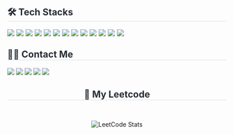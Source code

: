 <!--<div align="center">
  <img src="https://capsule-render.vercel.app/api?type=venom&height=200&color=gradient&text=NhanDinhVan's%20GitHub&textBg=false&reversal=false&fontColor=white" />
</div>-->

<!--<div style="display: flex; justify-content: space-between; flex-wrap: wrap;">
-->
<!-- Tech Stacks -->
<div style="flex: 1; min-width: 300px; text-align: left;">
  <h2 style="border-bottom: 1px solid #d8dee4; color: #282d33;"> 🛠️ Tech Stacks </h2>
  <div style="display: flex; flex-wrap: wrap; gap: 5px;">
    <img src="https://img.shields.io/badge/Java-007396?style=for-the-badge&logo=Java&logoColor=white">
    <img src="https://img.shields.io/badge/Python-3776AB?style=for-the-badge&logo=Python&logoColor=white">
    <img src="https://img.shields.io/badge/JavaScript-F7DF1E?style=for-the-badge&logo=JavaScript&logoColor=black">
<!--     <img src="https://img.shields.io/badge/Spring Boot-6DB33F?style=for-the-badge&logo=Spring Boot&logoColor=white"> -->
    <img src="https://img.shields.io/badge/PyTorch-EE4C2C?style=for-the-badge&logo=PyTorch&logoColor=white">
    <img src="https://img.shields.io/badge/Linux-FCC624?style=for-the-badge&logo=Linux&logoColor=black">
     <img src="https://img.shields.io/badge/Windows%20Server-0078D6?style=for-the-badge&logo=Windows&logoColor=white">
    <img src="https://img.shields.io/badge/CI%2FCD-0A66C2?style=for-the-badge&logo=githubactions&logoColor=white">
    <img src="https://img.shields.io/badge/AWS-232F3E?style=for-the-badge&logo=amazonaws&logoColor=white">
    <img src="https://img.shields.io/badge/Docker-2496ED?style=for-the-badge&logo=docker&logoColor=white">
    <img src="https://img.shields.io/badge/Kubernetes-326CE5?style=for-the-badge&logo=kubernetes&logoColor=white">
    <img src="https://img.shields.io/badge/Networking-0088CC?style=for-the-badge&logo=cisco&logoColor=white">
   <img src="https://img.shields.io/badge/Zabbix-EE0000?style=for-the-badge&logo=Zabbix&logoColor=white">
   <img src="https://img.shields.io/badge/Jenkins-D24939?style=for-the-badge&logo=Jenkins&logoColor=white">

  </div>
</div>

  
##
 
<div> 
    <h2 style="border-bottom: 1px solid #d8dee4; color: #282d33;"> 🧑‍💻 Contact Me </h2>
  <a href="https://leetcode.com/u/NhanDinh/" target="_blank"><img src="https://img.shields.io/badge/-LeetCode-FFA116?style=for-the-badge&logo=leetcode&logoColor=black" target="_blank"></a>
  <a href="https://www.linkedin.com/in/nhandinhvan/" target="_blank"><img src="https://img.shields.io/badge/-LinkedIn-%230077B5?style=for-the-badge&logo=linkedin&logoColor=white" target="_blank"></a>
  <a href="https://www.youtube.com/@Nhanvdinh" target="_blank"><img src="https://img.shields.io/badge/YouTube-FF0000?style=for-the-badge&logo=youtube&logoColor=white" target="_blank"></a>
  <a href="https://www.instagram.com/nhandinh.vann/" target="_blank"><img src="https://img.shields.io/badge/-Instagram-%23E4405F?style=for-the-badge&logo=instagram&logoColor=white" target="_blank"></a>
  <a href = "mailto:vannhan2409@gmail.com"><img src="https://img.shields.io/badge/-Gmail-%23333?style=for-the-badge&logo=gmail&logoColor=white" target="_blank"></a>

</div>
<div style="display: flex; justify-content: center; align-items: center; gap: 30px; flex-wrap: wrap;">
  <h2 style="width: 100%; text-align: center; border-bottom: 1px solid #d8dee4; color: #282d33;"> 🏅 My Leetcode</h2>
  <img src="https://leetcard.jacoblin.cool/NhanDinh?theme=dark&ext=activity" alt="LeetCode Stats" style="max-width: 45%;" />
<!--   <img src="https://github-readme-stats.vercel.app/api/top-langs/?username=NhanDinhVan&layout=compact&bg_color=180,00000000,&title_color=000000&text_color=000000" alt="Top Langs" style="max-width: 45%;" /> -->
</div>




